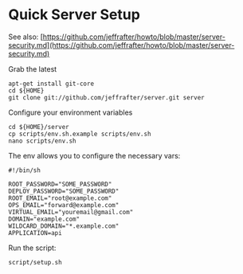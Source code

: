 # Quick Server Setup

See also: [https://github.com/jeffrafter/howto/blob/master/server-security.md](https://github.com/jeffrafter/howto/blob/master/server-security.md)

Grab the latest

    apt-get install git-core
    cd ${HOME}
    git clone git://github.com/jeffrafter/server.git server

Configure your environment variables

    cd ${HOME}/server
    cp scripts/env.sh.example scripts/env.sh
    nano scripts/env.sh

The env allows you to configure the necessary vars:

    #!/bin/sh

    ROOT_PASSWORD="SOME_PASSWORD"
    DEPLOY_PASSWORD="SOME_PASSWORD"
    ROOT_EMAIL="root@example.com"
    OPS_EMAIL="forward@example.com"
    VIRTUAL_EMAIL="youremail@gmail.com"
    DOMAIN="example.com"
    WILDCARD_DOMAIN="*.example.com"
    APPLICATION=api


Run the script:

    script/setup.sh

